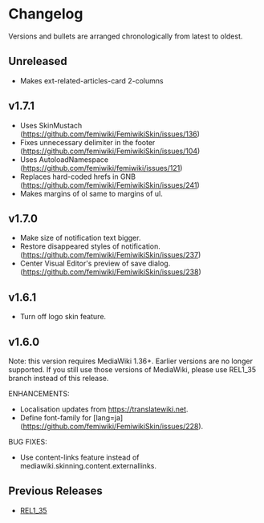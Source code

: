 # Changelog

Versions and bullets are arranged chronologically from latest to oldest.

## Unreleased

- Makes ext-related-articles-card 2-columns

## v1.7.1

- Uses SkinMustach (https://github.com/femiwiki/FemiwikiSkin/issues/136)
- Fixes unnecessary delimiter in the footer (https://github.com/femiwiki/FemiwikiSkin/issues/104)
- Uses AutoloadNamespace (https://github.com/femiwiki/femiwiki/issues/121)
- Replaces hard-coded hrefs in GNB (https://github.com/femiwiki/FemiwikiSkin/issues/241)
- Makes margins of ol same to margins of ul.

## v1.7.0

- Make size of notification text bigger.
- Restore disappeared styles of notification. (https://github.com/femiwiki/FemiwikiSkin/issues/237)
- Center Visual Editor's preview of save dialog. (https://github.com/femiwiki/FemiwikiSkin/issues/238)

## v1.6.1

- Turn off logo skin feature.

## v1.6.0

Note: this version requires MediaWiki 1.36+. Earlier versions are no longer supported.
If you still use those versions of MediaWiki, please use REL1_35 branch instead of this release.

ENHANCEMENTS:

- Localisation updates from https://translatewiki.net.
- Define font-family for [lang=ja] (https://github.com/femiwiki/FemiwikiSkin/issues/228).

BUG FIXES:

- Use content-links feature instead of mediawiki.skinning.content.externallinks.

## Previous Releases

- [REL1_35](https://github.com/femiwiki/FemiwikiSkin/blob/REL1_35/CHANGELOG.md)
